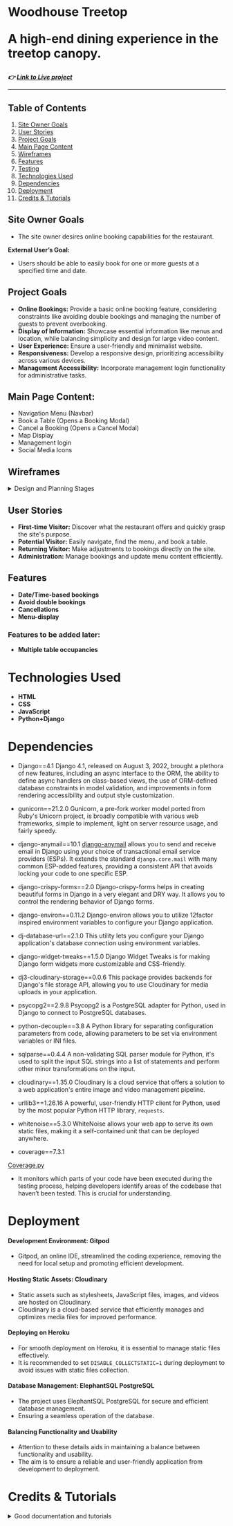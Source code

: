 # Woodhouse Treetop <p>A high-end dining experience in the treetop canopy.</p>

***👉  [Link to Live project](https://woodhouse-a901e0e256cb.herokuapp.com)***

---

## Table of Contents
 
 1. [Site Owner Goals](#site-owner-goals)
 2. [User Stories](#user-stories)
 3. [Project Goals](#project-goals)
 4. [Main Page Content](#main-page-content)
 5. [Wireframes](#wireframes)
 6. [Features](#features)
 7. [Testing](#testing)
 8. [Technologies Used](#technologies-used)
 9. [Dependencies](#dependencies)
10. [Deployment](#deployment)
11. [Credits & Tutorials](#credits)



## Site Owner Goals
- The site owner desires online booking capabilities for the restaurant.



**External User’s Goal:**
- Users should be able to easily book for one or more guests at a specified time and date.



## Project Goals
- **Online Bookings:** Provide a basic online booking feature, considering constraints like avoiding double bookings and managing the number of guests to prevent overbooking.
- **Display of Information:** Showcase essential information like menus and location, while balancing simplicity and design for large video content.
- **User Experience:** Ensure a user-friendly and minimalist website.
- **Responsiveness:** Develop a responsive design, prioritizing accessibility across various devices.
- **Management Accessibility:** Incorporate management login functionality for administrative tasks.



## Main Page Content:
- Navigation Menu (Navbar)
- Book a Table (Opens a Booking Modal)
- Cancel a Booking (Opens a Cancel Modal)
- Map Display
- Management login
- Social Media Icons

## Wireframes
<details>
<summary>Design and Planning Stages</summary>

- **Wireframe:** Created using Axure RP10 to visualize the structure, layout, and user flow.

![Alt text](readmecontent/final.png)
</details>


## User Stories
- **First-time Visitor:** Discover what the restaurant offers and quickly grasp the site's purpose.
- **Potential Visitor:** Easily navigate, find the menu, and book a table.
- **Returning Visitor:** Make adjustments to bookings directly on the site.
- **Administration:** Manage bookings and update menu content efficiently.

## Features
- **Date/Time-based bookings**
- **Avoid double bookings**
- **Cancellations**
- **Menu-display**

### Features to be added later:
- **Multiple table occupancies**



# Technologies Used
- **HTML**
- **CSS**
- **JavaScript**
- **Python+Django**



# Dependencies


- Django==4.1
Django 4.1, released on August 3, 2022, brought a plethora of new features, including an async interface to the ORM, the ability to define async handlers on class-based views, the use of ORM-defined database constraints in model validation, and improvements in form rendering accessibility and output style customization.

- gunicorn==21.2.0
Gunicorn, a pre-fork worker model ported from Ruby's Unicorn project, is broadly compatible with various web frameworks, simple to implement, light on server resource usage, and fairly speedy.

- django-anymail==10.1
[django-anymail](https://github.com/anymail/django-anymail) allows you to send and receive email in Django using your choice of transactional email service providers (ESPs). It extends the standard `django.core.mail` with many common ESP-added features, providing a consistent API that avoids locking your code to one specific ESP.

- django-crispy-forms==2.0
Django-crispy-forms helps in creating beautiful forms in Django in a very elegant and DRY way. It allows you to control the rendering behavior of Django forms.

- django-environ==0.11.2
Django-environ allows you to utilize 12factor inspired environment variables to configure your Django application.

- dj-database-url==2.1.0
This utility lets you configure your Django application's database connection using environment variables.

- django-widget-tweaks==1.5.0
Django Widget Tweaks is for making Django form widgets more customizable and CSS-friendly.

- dj3-cloudinary-storage==0.0.6
This package provides backends for Django's file storage API, allowing you to use Cloudinary for media uploads in your application.

- psycopg2==2.9.8
Psycopg2 is a PostgreSQL adapter for Python, used in Django to connect to PostgreSQL databases.

- python-decouple==3.8
A Python library for separating configuration parameters from code, allowing parameters to be set via environment variables or INI files.

- sqlparse==0.4.4
A non-validating SQL parser module for Python, it's used to split the input SQL strings into a list of statements and perform other minor transformations on the input.

-  cloudinary==1.35.0
Cloudinary is a cloud service that offers a solution to a web application's entire image and video management pipeline.

- urllib3==1.26.16
A powerful, user-friendly HTTP client for Python, used by the most popular Python HTTP library, `requests`.

- whitenoise==5.3.0
WhiteNoise allows your web app to serve its own static files, making it a self-contained unit that can be deployed anywhere.

- coverage==7.3.1

[Coverage.py](https://coverage.readthedocs.io/en/coverage-5.5/) 

- It monitors which parts of your code have been executed during the testing process, 
helping developers identify areas of the codebase that haven’t been tested. This is crucial for understanding.


# Deployment


#### Development Environment: Gitpod
- Gitpod, an online IDE, streamlined the coding experience, removing the need for local setup and promoting efficient development.

#### Hosting Static Assets: Cloudinary
- Static assets such as stylesheets, JavaScript files, images, and videos are hosted on Cloudinary.
- Cloudinary is a cloud-based service that efficiently manages and optimizes media files for improved performance.

#### Deploying on Heroku
- For smooth deployment on Heroku, it is essential to manage static files effectively.
- It is recommended to set `DISABLE_COLLECTSTATIC=1` during deployment to avoid issues with static files collection.

#### Database Management: ElephantSQL PostgreSQL
- The project uses ElephantSQL PostgreSQL for secure and efficient database management.
- Ensuring a seamless operation of the database.

#### Balancing Functionality and Usability
- Attention to these details aids in maintaining a balance between functionality and usability.
- The aim is to ensure a reliable and user-friendly application from development to deployment.

# Credits & Tutorials

<details>
<summary>Good documentation and tutorials</summary>


- https://github.com/anymail/django-anymail

- https://stackoverflow.com/questions/7304248/how-should-i-write-tests-for-forms-in-django

- https://stackoverflow.com/questions/68762265/django-aggregate-sum-for-each-user

- https://simpleisbetterthancomplex.com/article/2017/08/19/how-to-render-django-form-manually.html

- https://overiq.com/django-1-10/django-form-basics/ 

- https://www.youtube.com/watch?v=ynToND_xOAM **How to style the form with bootstrap in django.**

- https://stackoverflow.com/questions/19123715/django-for-loop-to-iterate-form-fields

- https://docs.djangoproject.com/en/4.2/topics/forms/

- https://stackoverflow.com/questions/29716023/add-class-to-form-field-django-modelform

- https://stackoverflow.com/questions/51202769/submit-form-with-event-listener

- https://cbi-analytics.nl/django-google-maps-tutorial-4-creating-a-google-map-maps-javascript-api/

- https://stackoverflow.com/questions/76762773/ date-and-number-of-guests-validation-in-booking-application-with-django


</details>
